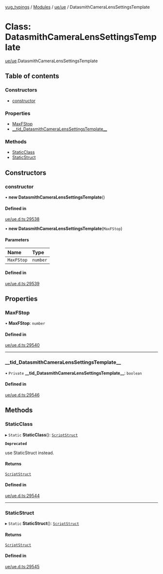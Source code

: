 [yug_typings](../README.md) / [Modules](../modules.md) / [ue/ue](../modules/ue_ue.md) / DatasmithCameraLensSettingsTemplate

# Class: DatasmithCameraLensSettingsTemplate

[ue/ue](../modules/ue_ue.md).DatasmithCameraLensSettingsTemplate

## Table of contents

### Constructors

- [constructor](ue_ue.DatasmithCameraLensSettingsTemplate.md#constructor)

### Properties

- [MaxFStop](ue_ue.DatasmithCameraLensSettingsTemplate.md#maxfstop)
- [\_\_tid\_DatasmithCameraLensSettingsTemplate\_\_](ue_ue.DatasmithCameraLensSettingsTemplate.md#__tid_datasmithcameralenssettingstemplate__)

### Methods

- [StaticClass](ue_ue.DatasmithCameraLensSettingsTemplate.md#staticclass)
- [StaticStruct](ue_ue.DatasmithCameraLensSettingsTemplate.md#staticstruct)

## Constructors

### constructor

• **new DatasmithCameraLensSettingsTemplate**()

#### Defined in

[ue/ue.d.ts:29538](https://github.com/YugMetaverse/yug_typings/blob/25cad34/ue/ue.d.ts#L29538)

• **new DatasmithCameraLensSettingsTemplate**(`MaxFStop`)

#### Parameters

| Name | Type |
| :------ | :------ |
| `MaxFStop` | `number` |

#### Defined in

[ue/ue.d.ts:29539](https://github.com/YugMetaverse/yug_typings/blob/25cad34/ue/ue.d.ts#L29539)

## Properties

### MaxFStop

• **MaxFStop**: `number`

#### Defined in

[ue/ue.d.ts:29540](https://github.com/YugMetaverse/yug_typings/blob/25cad34/ue/ue.d.ts#L29540)

___

### \_\_tid\_DatasmithCameraLensSettingsTemplate\_\_

• `Private` **\_\_tid\_DatasmithCameraLensSettingsTemplate\_\_**: `boolean`

#### Defined in

[ue/ue.d.ts:29546](https://github.com/YugMetaverse/yug_typings/blob/25cad34/ue/ue.d.ts#L29546)

## Methods

### StaticClass

▸ `Static` **StaticClass**(): [`ScriptStruct`](ue_ue.ScriptStruct.md)

**`Deprecated`**

use StaticStruct instead.

#### Returns

[`ScriptStruct`](ue_ue.ScriptStruct.md)

#### Defined in

[ue/ue.d.ts:29544](https://github.com/YugMetaverse/yug_typings/blob/25cad34/ue/ue.d.ts#L29544)

___

### StaticStruct

▸ `Static` **StaticStruct**(): [`ScriptStruct`](ue_ue.ScriptStruct.md)

#### Returns

[`ScriptStruct`](ue_ue.ScriptStruct.md)

#### Defined in

[ue/ue.d.ts:29545](https://github.com/YugMetaverse/yug_typings/blob/25cad34/ue/ue.d.ts#L29545)
